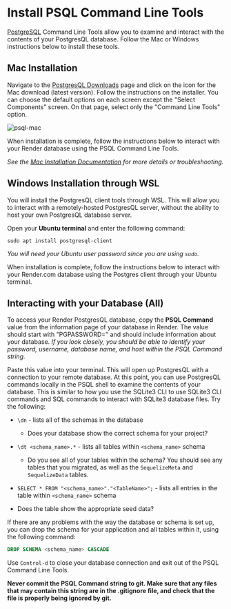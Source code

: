# Install PSQL Command Line Tools

[PostgreSQL] Command Line Tools allow you to examine and interact with the
contents of your PostgresQL database. Follow the Mac or Windows instructions below
to install these tools.

## Mac Installation

Navigate to the [PostgresQL Downloads] page and click on the icon for the Mac
download (latest version). Follow the instructions on the installer. You can
choose the default options on each screen except the "Select Components" screen.
On that page, select only the "Command Line Tools" option.

![psql-mac]

When installation is complete, follow the instructions below to interact with
your Render database using the PSQL Command Line Tools.

_See the [Mac Installation Documentation] for more details or troubleshooting._

## Windows Installation through WSL

You will install the PostgresQL client tools through WSL. This will
allow you to interact with a remotely-hosted PostgresQL server, without the ability
to host your own PostgresQL database server.

Open your **Ubuntu terminal** and enter the following command:

`sudo apt install postgresql-client`

_You will need your Ubuntu user password since you are using `sudo`._

When installation is complete, follow the instructions below to interact with
your Render.com database using the Postgres client through your Ubuntu terminal.

## Interacting with your Database (All)

To access your Render PostgresQL database, copy the **PSQL Command** value from the
information page of your database in Render. The value should start with "PGPASSWORD="
and should include information about your database. _If you look closely, you should be able to identify your password, username, database name, and host within the PSQL Command string._

Paste this value into your terminal. This will open up PostgresQL with a
connection to your remote database. At this point, you can use PostgresQL commands
locally in the PSQL shell to examine the contents of your database. This is similar to how you
use the SQLite3 CLI to use SQLite3 CLI commands and SQL commands to interact
with SQLite3 database files. Try the following:

- `\dn` - lists all of the schemas in the database
  - Does your database show the correct schema for your project?

- `\dt <schema_name>.*` - lists all tables within `<schema_name>` schema
  - Do you see all of your tables within the schema? You should see any tables that you migrated, as well as the `SequelizeMeta` and `SequelizeData` tables.

- `SELECT * FROM "<schema_name>"."<TableName>";` - lists all entries in the
  table within `<schema_name>` schema
 - Does the table show the appropriate seed data?

If there are any problems with the way the database or schema is set up, you can
drop the schema for your application and all tables within it, using the
following command:

```sql
DROP SCHEMA <schema_name> CASCADE
```

Use `Control-d` to close your database connection and exit out of the PSQL
Command Line Tools.

**Never commit the PSQL Command string to git. Make sure that any files that may
contain this string are in the .gitignore file, and check that the file is
properly being ignored by git.**

[PostgreSQL]: https://www.postgresql.org/
[PostgresQL Downloads]: https://www.enterprisedb.com/downloads/postgres-postgresql-downloads
[Mac Installation Documentation]: https://www.enterprisedb.com/postgres-tutorials/installation-postgresql-mac-os
[psql-mac]: https://appacademy-open-assets.s3.us-west-1.amazonaws.com/Modular-Curriculum/content/week-15/psql-mac.png